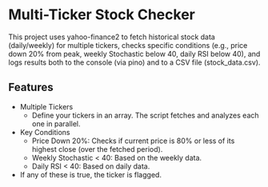 # Multi-Ticker Stock Checker

This project uses yahoo-finance2 to fetch historical stock data (daily/weekly) for multiple tickers, checks specific conditions (e.g., price down 20% from peak, weekly Stochastic below 40, daily RSI below 40), and logs results both to the console (via pino) and to a CSV file (stock_data.csv).

## Features

- Multiple Tickers
  - Define your tickers in an array. The script fetches and analyzes each one in parallel.
- Key Conditions
  - Price Down 20%: Checks if current price is 80% or less of its highest close (over the fetched period).
  - Weekly Stochastic < 40: Based on the weekly data.
  - Daily RSI < 40: Based on daily data.
- If any of these is true, the ticker is flagged.
